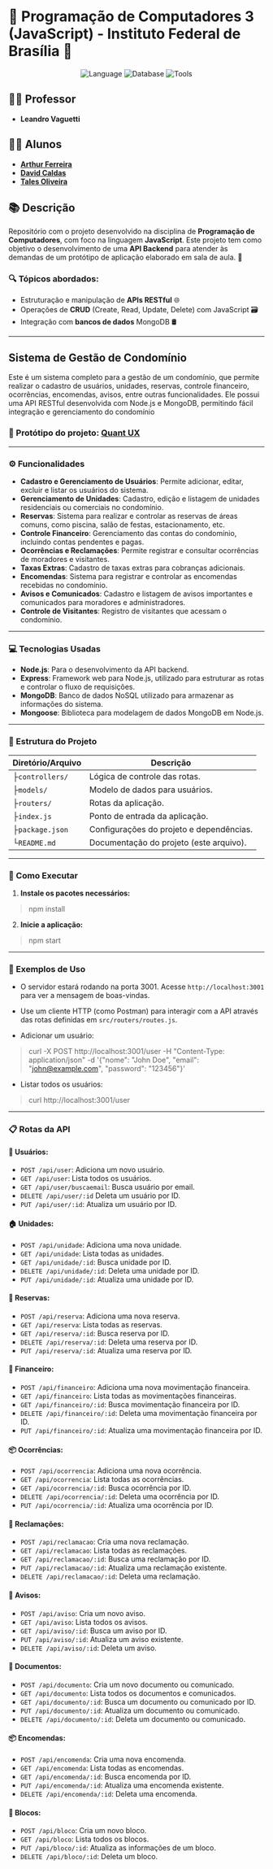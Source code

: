 # 🌟 Programação de Computadores 3 (JavaScript) - Instituto Federal de Brasília 🌟

<p align="center">
    <img src="https://img.shields.io/badge/Language-JavaScript-yellow" alt="Language">
    <img src="https://img.shields.io/badge/Database-MongoDB-blue" alt="Database">
    <img src="https://img.shields.io/badge/Tools-Postman-FF6C37" alt="Tools">
</p>

## 👨‍🏫 Professor
- **Leandro Vaguetti**

## 👨‍🎓 Alunos
- **[Arthur Ferreira]()**
- **[David Caldas](https://github.com/caldasdv)**
- **[Tales Oliveira](https://github.com/TalesLimaOliveira)**

## 📚 Descrição
Repositório com o projeto desenvolvido na disciplina de **Programação de Computadores**, com foco na linguagem **JavaScript**. Este projeto tem como objetivo o desenvolvimento de uma **API Backend** para atender às demandas de um protótipo de aplicação elaborado em sala de aula. 🚀

### 🔍 Tópicos abordados:
- Estruturação e manipulação de **APIs RESTful** 🌐  
- Operações de **CRUD** (Create, Read, Update, Delete) com JavaScript 🗃️  
- Integração com **bancos de dados** MongoDB 🛢️

---

## Sistema de Gestão de Condomínio
Este é um sistema completo para a gestão de um condomínio, que permite realizar o cadastro de usuários, unidades, reservas, controle financeiro, ocorrências, encomendas, avisos, entre outras funcionalidades. Ele possui uma API RESTful desenvolvida com Node.js e MongoDB, permitindo fácil integração e gerenciamento do condomínio

### 🔗 Protótipo do projeto: [Quant UX](https://app.quant-ux.com/#/test.html?h=a2aa10az2iLb0Ao2DrTWqsqFPggbOKzNwgCywsL4tRuj9wFvpRajsRkwyQ3y&ln=en)

---

### ⚙️ Funcionalidades
- **Cadastro e Gerenciamento de Usuários**: Permite adicionar, editar, excluir e listar os usuários do sistema.
- **Gerenciamento de Unidades**: Cadastro, edição e listagem de unidades residenciais ou comerciais no condomínio.
- **Reservas**: Sistema para realizar e controlar as reservas de áreas comuns, como piscina, salão de festas, estacionamento, etc.
- **Controle Financeiro**: Gerenciamento das contas do condomínio, incluindo contas pendentes e pagas.
- **Ocorrências e Reclamações**: Permite registrar e consultar ocorrências de moradores e visitantes.
- **Taxas Extras**: Cadastro de taxas extras para cobranças adicionais.
- **Encomendas**: Sistema para registrar e controlar as encomendas recebidas no condomínio.
- **Avisos e Comunicados**: Cadastro e listagem de avisos importantes e comunicados para moradores e administradores.
- **Controle de Visitantes**: Registro de visitantes que acessam o condomínio.

---

### 💻 Tecnologias Usadas
- **Node.js**: Para o desenvolvimento da API backend.
- **Express**: Framework web para Node.js, utilizado para estruturar as rotas e controlar o fluxo de requisições.
- **MongoDB**: Banco de dados NoSQL utilizado para armazenar as informações do sistema.
- **Mongoose**: Biblioteca para modelagem de dados MongoDB em Node.js.

---

### 📂 Estrutura do Projeto

| **Diretório/Arquivo** | **Descrição**                             |
|-------------------|-----------------------------------------------|
| ├`controllers/`   | Lógica de controle das rotas.                 |
| ├`models/`        | Modelo de dados para usuários.                |
| ├`routers/`       | Rotas da aplicação.                           |
| ├`index.js`       | Ponto de entrada da aplicação.                | 
| ├`package.json`   | Configurações do projeto e dependências.      |
| └`README.md`      | Documentação do projeto (este arquivo).       |

---

### 🚀 Como Executar  

1. **Instale os pacotes necessários:**  
> npm install

2. **Inicie a aplicação:**  
> npm start

---

### 📌 Exemplos de Uso
- O servidor estará rodando na porta 3001. Acesse `http://localhost:3001` para ver a mensagem de boas-vindas.

- Use um cliente HTTP (como Postman) para interagir com a API através das rotas definidas em `src/routers/routes.js`.

- Adicionar um usuário:

> curl -X POST http://localhost:3001/user -H "Content-Type: application/json" -d '{"nome": "John Doe", "email": "john@example.com", "password": "123456"}'

- Listar todos os usuários:

> curl http://localhost:3001/user

---

### 📋 Rotas da API

#### 🧑 Usuários:

- `POST /api/user`: Adiciona um novo usuário.
- `GET /api/user`: Lista todos os usuários.
- `GET /api/user/buscaemail`: Busca usuário por email.
- `DELETE /api/user/:id` Deleta um usuário por ID.
- `PUT /api/user/:id`: Atualiza um usuário por ID.

#### 🏠 Unidades:

- `POST /api/unidade`: Adiciona uma nova unidade.
- `GET /api/unidade`: Lista todas as unidades.
- `GET /api/unidade/:id`: Busca unidade por ID.
- `DELETE /api/unidade/:id`: Deleta uma unidade por ID.
- `PUT /api/unidade/:id`: Atualiza uma unidade por ID.

#### 🎉 Reservas:

- `POST /api/reserva`: Adiciona uma nova reserva.
- `GET /api/reserva`: Lista todas as reservas.
- `GET /api/reserva/:id`: Busca reserva por ID.
- `DELETE /api/reserva/:id`: Deleta uma reserva por ID.
- `PUT /api/reserva/:id`: Atualiza uma reserva por ID.

#### 💸 Financeiro:

- `POST /api/financeiro`: Adiciona uma nova movimentação financeira.
- `GET /api/financeiro`: Lista todas as movimentações financeiras.
- `GET /api/financeiro/:id`: Busca movimentação financeira por ID.
- `DELETE /api/financeiro/:id`: Deleta uma movimentação financeira por ID.
- `PUT /api/financeiro/:id`: Atualiza uma movimentação financeira por ID.

#### 📦 Ocorrências:

- `POST /api/ocorrencia`: Adiciona uma nova ocorrência.
- `GET /api/ocorrencia`: Lista todas as ocorrências.
- `GET /api/ocorrencia/:id`: Busca ocorrência por ID.
- `DELETE /api/ocorrencia/:id`: Deleta uma ocorrência por ID.
- `PUT /api/ocorrencia/:id`: Atualiza uma ocorrência por ID.

#### 📝 Reclamações:

- `POST /api/reclamacao`: Cria uma nova reclamação.
- `GET /api/reclamacao`: Lista todas as reclamações.
- `GET /api/reclamacao/:id`: Busca uma reclamação por ID.
- `PUT /api/reclamacao/:id`: Atualiza uma reclamação existente.
- `DELETE /api/reclamacao/:id`: Deleta uma reclamação.

#### 📢 Avisos:

- `POST /api/aviso`: Cria um novo aviso.
- `GET /api/aviso`: Lista todos os avisos.
- `GET /api/aviso/:id`: Busca um aviso por ID.
- `PUT /api/aviso/:id`: Atualiza um aviso existente.
- `DELETE /api/aviso/:id`: Deleta um aviso.

#### 📄 Documentos:

- `POST /api/documento`: Cria um novo documento ou comunicado.
- `GET /api/documento`: Lista todos os documentos e comunicados.
- `GET /api/documento/:id`: Busca um documento ou comunicado por ID.
- `PUT /api/documento/:id`: Atualiza um documento ou comunicado.
- `DELETE /api/documento/:id`: Deleta um documento ou comunicado.

#### 📦 Encomendas:

- `POST /api/encomenda`: Cria uma nova encomenda.
- `GET /api/encomenda`: Lista todas as encomendas.
- `GET /api/encomenda/:id`: Busca encomenda por ID.
- `PUT /api/encomenda/:id`: Atualiza uma encomenda existente.
- `DELETE /api/encomenda/:id`: Deleta uma encomenda.

#### 🏢 Blocos:

- `POST /api/bloco`: Cria um novo bloco.
- `GET /api/bloco`: Lista todos os blocos.
- `PUT /api/bloco/:id`: Atualiza as informações de um bloco.
- `DELETE /api/bloco/:id`: Deleta um bloco.